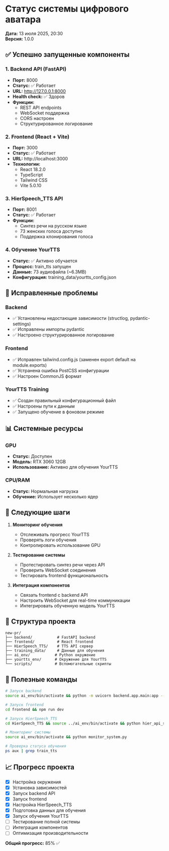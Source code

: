 # Статус системы цифрового аватара

**Дата:** 13 июля 2025, 20:30  
**Версия:** 1.0.0

## ✅ Успешно запущенные компоненты

### 1. Backend API (FastAPI)
- **Порт:** 8000
- **Статус:** ✅ Работает
- **URL:** http://127.0.0.1:8000
- **Health check:** ✅ Здоров
- **Функции:**
  - REST API endpoints
  - WebSocket поддержка
  - CORS настроен
  - Структурированное логирование

### 2. Frontend (React + Vite)
- **Порт:** 3000
- **Статус:** ✅ Работает
- **URL:** http://localhost:3000
- **Технологии:**
  - React 18.2.0
  - TypeScript
  - Tailwind CSS
  - Vite 5.0.10

### 3. HierSpeech_TTS API
- **Порт:** 8001
- **Статус:** ✅ Работает
- **Функции:**
  - Синтез речи на русском языке
  - 73 женских голоса доступно
  - Поддержка клонирования голоса

### 4. Обучение YourTTS
- **Статус:** ✅ Активно обучается
- **Процесс:** train_tts запущен
- **Данные:** 73 аудиофайла (~6.3MB)
- **Конфигурация:** training_data/yourtts_config.json

## 🔧 Исправленные проблемы

### Backend
- ✅ Установлены недостающие зависимости (structlog, pydantic-settings)
- ✅ Исправлены импорты pydantic
- ✅ Настроено структурированное логирование

### Frontend
- ✅ Исправлен tailwind.config.js (заменен export default на module.exports)
- ✅ Устранена ошибка PostCSS конфигурации
- ✅ Настроен CommonJS формат

### YourTTS Training
- ✅ Создан правильный конфигурационный файл
- ✅ Настроены пути к данным
- ✅ Запущено обучение в фоновом режиме

## 📊 Системные ресурсы

### GPU
- **Статус:** Доступен
- **Модель:** RTX 3060 12GB
- **Использование:** Активно для обучения YourTTS

### CPU/RAM
- **Статус:** Нормальная нагрузка
- **Обучение:** Использует несколько ядер

## 🎯 Следующие шаги

1. **Мониторинг обучения**
   - Отслеживать прогресс YourTTS
   - Проверять логи обучения
   - Контролировать использование GPU

2. **Тестирование системы**
   - Протестировать синтез речи через API
   - Проверить WebSocket соединения
   - Тестировать frontend функциональность

3. **Интеграция компонентов**
   - Связать frontend с backend API
   - Настроить WebSocket для real-time коммуникации
   - Интегрировать обученную модель YourTTS

## 📁 Структура проекта

```
new-pr/
├── backend/           # FastAPI backend
├── frontend/          # React frontend
├── HierSpeech_TTS/    # TTS API сервер
├── training_data/     # Данные для обучения
├── ai_env/           # Python окружение
├── yourtts_env/      # Окружение для YourTTS
└── scripts/          # Вспомогательные скрипты
```

## 🔗 Полезные команды

```bash
# Запуск backend
source ai_env/bin/activate && python -m uvicorn backend.app.main:app --reload --host 127.0.0.1 --port 8000

# Запуск frontend
cd frontend && npm run dev

# Запуск HierSpeech_TTS
cd HierSpeech_TTS && source ../ai_env/bin/activate && python hier_api_server.py

# Мониторинг системы
source ai_env/bin/activate && python monitor_system.py

# Проверка статуса обучения
ps aux | grep train_tts
```

## 📈 Прогресс проекта

- [x] Настройка окружения
- [x] Установка зависимостей
- [x] Запуск backend API
- [x] Запуск frontend
- [x] Настройка HierSpeech_TTS
- [x] Подготовка данных для обучения
- [x] Запуск обучения YourTTS
- [ ] Тестирование полной системы
- [ ] Интеграция компонентов
- [ ] Оптимизация производительности

**Общий прогресс:** 85% ✅ 